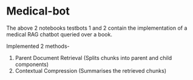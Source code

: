 # Medical-bot

The above 2 notebooks testbots 1 and 2 contain the implementation of a medical RAG chatbot queried over a book.

Implemented 2 methods-

1. Parent Document Retrieval (Splits chunks into parent and child components)
2. Contextual Compression (Summarises the retrieved chunks)
